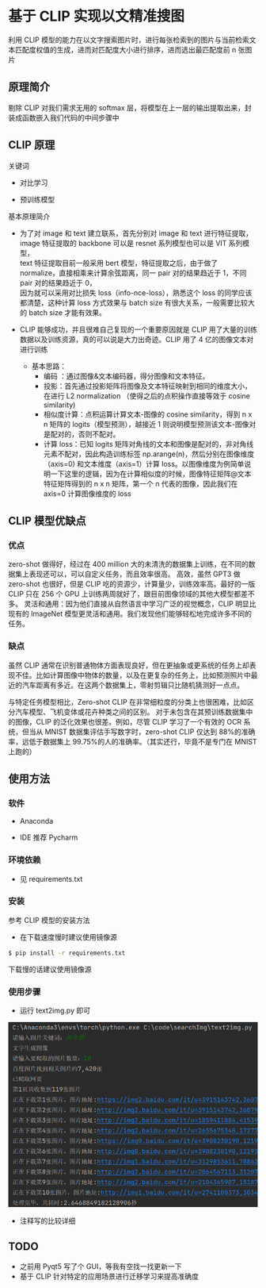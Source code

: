 # 基于 CLIP 实现以文精准搜图

利用 CLIP 模型的能力在以文字搜索图片时，进行每张检索到的图片与当前检索文本匹配度权值的生成，进而对匹配度大小进行排序，进而选出最匹配度前 n 张图片

## 原理简介

剔除 CLIP 对我们需求无用的 softmax 层，将模型在上一层的输出提取出来，封装成函数嵌入我们代码的中间步骤中

## CLIP 原理

关键词

- 对比学习

- 预训练模型

基本原理简介

- 为了对 image 和 text 建立联系，首先分别对 image 和 text 进行特征提取，image 特征提取的 backbone 可以是 resnet 系列模型也可以是 VIT 系列模型，<br/>text 特征提取目前一般采用 bert 模型，特征提取之后，由于做了 normalize，直接相乘来计算余弦距离，同一 pair 对的结果趋近于 1，不同 pair 对的结果趋近于 0，<br/>
  因为就可以采用对比损失 loss（info-nce-loss），熟悉这个 loss 的同学应该都清楚，这种计算 loss 方式效果与 batch size 有很大关系，一般需要比较大的 batch size 才能有效果。

- CLIP 能够成功，并且很难自己复现的一个重要原因就是 CLIP 用了大量的训练数据以及训练资源，真的可以说是大力出奇迹。CLIP 用了 4 亿的图像文本对进行训练
  - 基本思路：
    - 编码 ：通过图像&文本编码器，得分图像和文本特征。
    - 投影：首先通过投影矩阵将图像及文本特征映射到相同的维度大小，在进行 L2 normalization （使得之后的点积操作直接等效于 cosine similarity)
    - 相似度计算：点积运算计算文本-图像的 cosine similarity，得到 n x n 矩阵的 logits（模型预测），越接近 1 则说明模型预测该文本-图像对是配对的，否则不配对。
    - 计算 loss：已知 logits 矩阵对角线的文本和图像是配对的，非对角线元素不配对，因此构造训练标签 np.arange(n)，然后分别在图像维度（axis=0) 和文本维度（axis=1）计算 loss。以图像维度为例简单说明一下这里的逻辑，因为在计算相似度的时候，图像特征矩阵@文本特征矩阵得到的 n x n 矩阵，第一个 n 代表的图像，因此我们在 axis=0 计算图像维度的 loss

## CLIP 模型优缺点

### 优点

zero-shot 做得好，经过在 400 million 大的未清洗的数据集上训练，在不同的数据集上表现还可以，可以自定义任务，而且效率很高。
高效，虽然 GPT3 做 zero-shot 也很好，但是 CLIP 吃的资源少，计算量少，训练效率高。最好的一版 CLIP 只在 256 个 GPU 上训练两周就好了，跟目前图像领域的其他大模型都差不多。
灵活和通用：因为他们直接从自然语言中学习广泛的视觉概念，CLIP 明显比现有的 ImageNet 模型更灵活和通用。我们发现他们能够轻松地完成许多不同的任务。

### 缺点

虽然 CLIP 通常在识别普通物体方面表现良好，但在更抽象或更系统的任务上却表现不佳。比如计算图像中物体的数量，以及在更复杂的任务上，比如预测照片中最近的汽车距离有多近。在这两个数据集上，零射剪辑只比随机猜测好一点点。

与特定任务模型相比，Zero-shot CLIP 在非常细粒度的分类上也很困难，比如区分汽车模型、飞机变体或花卉种类之间的区别。
对于未包含在其预训练数据集中的图像，CLIP 的泛化效果也很差。例如，尽管 CLIP 学习了一个有效的 OCR 系统，但当从 MNIST 数据集评估手写数字时，zero-shot CLIP 仅达到 88%的准确率，远低于数据集上 99.75%的人的准确率。（其实还行，毕竟不是专门在 MNIST 上跑的）

## 使用方法

### 软件

- Anaconda

- IDE 推荐 Pycharm

### 环境依赖

- 见 requirements.txt

### 安装

参考 CLIP 模型的安装方法

- 在下载速度慢时建议使用镜像源

```bash
$ pip install -r requirements.txt
```

下载慢的话建议使用镜像源

### 使用步骤

- 运行 text2img.py 即可

![](assets/step1.png)

- 注释写的比较详细

## TODO

- 之前用 Pyqt5 写了个 GUI，等我有空找一找更新一下
- 基于 CLIP 针对特定的应用场景进行迁移学习来提高准确度
